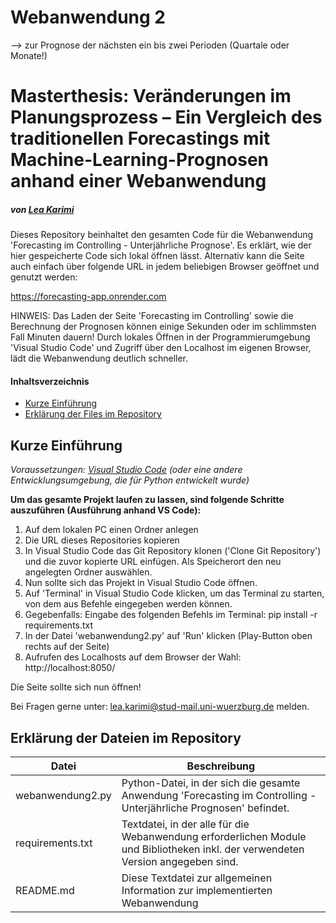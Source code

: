# Webanwendung 2 
--> zur Prognose der nächsten ein bis zwei Perioden (Quartale oder Monate!)
# Masterthesis: Veränderungen im Planungsprozess – Ein Vergleich des traditionellen Forecastings mit Machine-Learning-Prognosen anhand einer Webanwendung



##### von [Lea Karimi](https://github.com/leabea)

Dieses Repository beinhaltet den gesamten Code für die Webanwendung 'Forecasting im Controlling - Unterjährliche Prognose'.
Es erklärt, wie der hier gespeicherte Code sich lokal öffnen lässt. Alternativ kann die Seite auch einfach über folgende URL in jedem beliebigen Browser geöffnet und genutzt werden:

https://forecasting-app.onrender.com

HINWEIS: Das Laden der Seite 'Forecasting im Controlling' sowie die Berechnung der Prognosen können einige Sekunden oder im schlimmsten Fall Minuten dauern!
Durch lokales Öffnen in der Programmierumgebung 'Visual Studio Code' und Zugriff über den Localhost im eigenen Browser, lädt die Webanwendung deutlich schneller.

#### Inhaltsverzeichnis
- [Kurze Einführung](#intro)
- [Erklärung der Files im Repository](#files)

<a name="intro"></a>
## Kurze Einführung 
*Voraussetzungen: [Visual Studio Code](https://code.visualstudio.com) (oder eine andere Entwicklungsumgebung, die für Python entwickelt wurde)*

**Um das gesamte Projekt laufen zu lassen, sind folgende Schritte auszuführen (Ausführung anhand VS Code):**
1. Auf dem lokalen PC einen Ordner anlegen
2. Die URL dieses Repositories kopieren
3. In Visual Studio Code das Git Repository klonen ('Clone Git Repository') und die zuvor kopierte URL einfügen. Als Speicherort den neu angelegten Ordner auswählen. 
3. Nun sollte sich das Projekt in Visual Studio Code öffnen. 
4. Auf 'Terminal' in Visual Studio Code klicken, um das Terminal zu starten, von dem aus Befehle eingegeben werden können.
5. Gegebenfalls: Eingabe des folgenden Befehls im Terminal: pip install -r requirements.txt
6. In der Datei 'webanwendung2.py' auf 'Run' klicken (Play-Button oben rechts auf der Seite)
7. Aufrufen des Localhosts auf dem Browser der Wahl: http://localhost:8050/

Die Seite sollte sich nun öffnen!

Bei Fragen gerne unter: lea.karimi@stud-mail.uni-wuerzburg.de melden.


<a name="files"></a>
## Erklärung der Dateien im Repository
| Datei | Beschreibung |
| --- | --- |
| webanwendung2.py | Python-Datei, in der sich die gesamte Anwendung 'Forecasting im Controlling - Unterjährliche Prognosen' befindet. |
| requirements.txt | Textdatei, in der alle für die Webanwendung erforderlichen Module und Bibliotheken inkl. der verwendeten Version angegeben sind. |
| README.md | Diese Textdatei zur allgemeinen Information zur implementierten Webanwendung |
